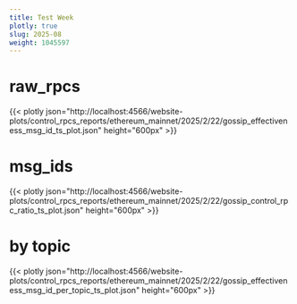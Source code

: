 ```yaml
---
title: Test Week
plotly: true
slug: 2025-08
weight: 1045597
---
```


# raw_rpcs

{{< plotly json="http://localhost:4566/website-plots/control_rpcs_reports/ethereum_mainnet/2025/2/22/gossip_effectiveness_msg_id_ts_plot.json" height="600px" >}}

# msg_ids

{{< plotly json="http://localhost:4566/website-plots/control_rpcs_reports/ethereum_mainnet/2025/2/22/gossip_control_rpc_ratio_ts_plot.json" height="600px" >}}

# by topic
{{< plotly json="http://localhost:4566/website-plots/control_rpcs_reports/ethereum_mainnet/2025/2/22/gossip_effectiveness_msg_id_per_topic_ts_plot.json" height="600px" >}}

